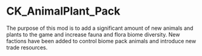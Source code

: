 # CK_AnimalPlant_Pack
The purpose of this mod is to add a significant amount of new animals and plants to the game and increase fauna and flora biome diversity. New factions have been added to control biome pack animals and introduce new trade resources.
